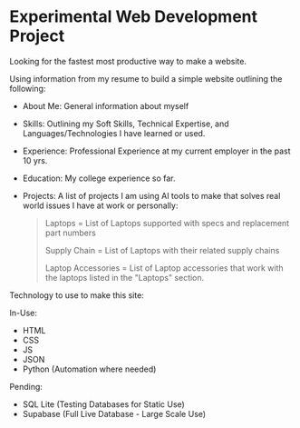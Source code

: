 Experimental Web Development Project
=

Looking for the fastest most productive way to make a website. 

Using information from my resume to build a simple website outlining the following:

- About Me: General information about myself
- Skills: Outlining my Soft Skills, Technical Expertise, and Languages/Technologies I have learned or used.
- Experience: Professional Experience at my current employer in the past 10 yrs.
- Education: My college experience so far.
- Projects: A list of projects I am using AI tools to make that solves real world issues I have at work or personally:
  
  > Laptops = List of Laptops supported with specs and replacement part numbers
  > 
  > Supply Chain = List of Laptops with their related supply chains
  > 
  > Laptop Accessories = List of Laptop accessories that work with the laptops listed in the "Laptops" section.
  >

Technology to use to make this site: 

In-Use:
- HTML
- CSS
- JS
- JSON
- Python (Automation where needed)

Pending: 
- SQL Lite (Testing Databases for Static Use)
- Supabase (Full Live Database - Large Scale Use)
